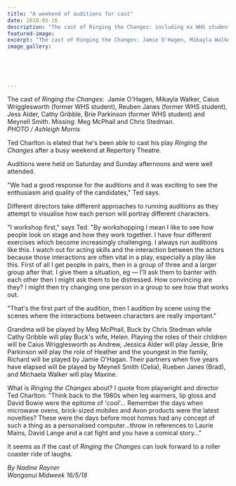 ```yaml
---
title: "A weekend of auditions for cast"
date: 2018-05-16
description: "The cast of Ringing the Changes: including ex WHS students, Caius Wrigglesworth, Reuben Janes & Brie Parkinson..."
featured-image: 
excerpt: "The cast of Ringing the Changes: Jamie O'Hagen, Mikayla Walker, Caius Wrigglesworth, Reuben Janes, Jess Alder, Cathy Gribble, Brie Parkinson and Meynell Smith. Missing: Meg McPhail and Chris Stedman."
image_gallery:
    
    
    
    
    
---
```


<p><span>The cast of&nbsp;</span><em>Ringing the Changes</em><span>:&nbsp; Jamie O'Hagen, Mikayla Walker, Caius Wrigglesworth (former WHS student), Reuben Janes <span>(former WHS student)</span>, Jess Alder, Cathy Gribble, Brie Parkinson <span>(former WHS student)&nbsp;</span>and Meynell Smith. Missing: Meg McPhail and Chris Stedman. <br /><em>PHOTO / Ashleigh Morris</em></span></p>
<p class="element element-paragraph">Ted Charlton is elated that he's been able to cast his play&nbsp;<em>Ringing the Changes</em>&nbsp;after a busy weekend at Repertory Theatre.</p>
<p class="element element-paragraph">Auditions were held on Saturday and Sunday afternoons and were well attended.</p>
<p class="element element-paragraph">"We had a good response for the auditions and it was exciting to see the enthusiasm and quality of the candidates," Ted says.</p>
<p class="element element-paragraph">Different directors take different approaches to running auditions as they attempt to visualise how each person will portray different characters.</p>
<p class="element element-paragraph">"I workshop first," says Ted. "By workshopping I mean I like to see how people look on stage and how they work together. I have four different exercises which become increasingly challenging. I always run auditions like this. I watch out for acting skills and the interaction between the actors because those interactions are often vital in a play, especially a play like this. First of all I get people in pairs, then in a group of three and a larger group after that. I give them a situation, eg &mdash; I'll ask them to banter with each other then I might ask them to be distressed. How convincing are they? I might then try changing one person in a group to see how that works out.</p>
<p class="element element-paragraph">"That's the first part of the audition, then I audition by scene using the scenes where the interactions between characters are really important."</p>
<p class="element element-paragraph">Grandma will be played by Meg McPhail, Buck by Chris Stedman while Cathy Gribble will play Buck's wife, Helen. Playing the roles of their children will be Caius Wrigglesworth as Andrew, Jessica Alder will play Jessie, Brie Parkinson will play the role of Heather and the youngest in the family, Richard will be played by Jamie O'Hagan. Their partners when five years have elapsed will be played by Meynell Smith (Celia), Rueben Janes (Brad), and Michaela Walker will play Maxine.</p>
<p class="element element-paragraph">What is&nbsp;<em>Ringing the Changes</em>&nbsp;about? I quote from playwright and director Ted Charlton: "Think back to the 1980s when leg warmers, lip gloss and David Bowie were the epitome of 'cool'&hellip; Remember the days when microwave ovens, brick-sized mobiles and Avon products were the latest novelties? These were the days before most homes had any concept of such a thing as a personalised computer&hellip;throw in references to Laurie Mains, David Lange and a cat fight and you have a comical story&hellip;"</p>
<p class="element element-paragraph">It seems as if the cast of&nbsp;<em>Ringing the Changes</em>&nbsp;can look forward to a roller coaster ride of laughs.</p>
<p><em>By Nadine Rayner<br />Wanganui Midweek 16/5/18</em></p>

